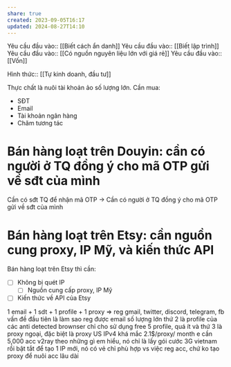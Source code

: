 ```yaml
---
share: true
created: 2023-09-05T16:17
updated: 2024-08-27T14:10
---
```

Yêu cầu đầu vào:: [[Biết cách ẩn danh]]
Yêu cầu đầu vào:: [[Biết lập trình]]
Yêu cầu đầu vào:: [[Có nguồn nguyên liệu lớn với giá rẻ]]
Yêu cầu đầu vào:: [[Vốn]]

Hình thức:: [[Tự kinh doanh, đầu tư]]

Thực chất là nuôi tài khoản ảo số lượng lớn. Cần mua:
- SĐT
- Email
- Tài khoản ngân hàng
- Chăm tương tác

# Bán hàng loạt trên Douyin: cần có người ở TQ đồng ý cho mã OTP gửi về sđt của mình
Cần có sđt TQ để nhận mã OTP
→ Cần có người ở TQ đồng ý cho mã OTP gửi về sđt của mình

# Bán hàng loạt trên Etsy: cần nguồn cung proxy, IP Mỹ, và kiến thức API
Bán hàng loạt trên Etsy thì cần:
- [ ] Không bị quét IP
	- [ ] Nguồn cung cấp proxy, IP Mỹ
- [ ] Kiến thức về API của Etsy

1 email + 1 sdt + 1 profile + 1 proxy ⇒ reg gmail, twitter, discord, telegram, fb
vấn đề đầu tiên là làm sao reg được email số lượng lớn 
thứ 2 là profile của các anti detected brownser chỉ cho sử dụng free 5 profile, quá ít
và thứ 3 là proxy ngoại, đặc biệt là proxy US IPv4 khá mắc 2.1$/proxy/ month
e cần 5,000 acc
v2ray theo những gì em hiểu, nó chỉ là lấy gói cước 3G vietnam rồi bật tắt để tạo 1 IP mới, nó có vẻ chỉ phù hợp vs việc reg acc, chứ ko tạo proxy để nuôi acc lâu dài
